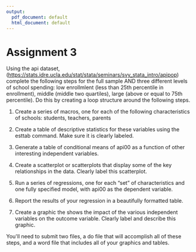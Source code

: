 ```yaml
---
output:
  pdf_document: default
  html_document: default
---
```

# Assignment 3

Using the api dataset,(https://stats.idre.ucla.edu/stat/stata/seminars/svy_stata_intro/apipop) complete the following steps for the full sample AND three different levels of school spending: low enrollmlent (less than 25th percentile in enrollment), middle (middle two quartiles), large (above or equal to 75th percentile). Do this by creating a loop structure around the following
steps.

1. Create a series of macros, one for each of the following characteristics of schools: students, teachers, parents

2. Create a table of descriptive statistics for these variables using the esttab command.
Make sure it is clearly labeled.

3. Generate a table of conditional means of api00 as a function of other interesting independent
variables.

4. Create a scatterplot or scatterplots that display some of the key relationships in the data.
Clearly label this scatterplot.

5. Run a series of regressions, one for each “set” of characteristics and one fully specified
model, with api00 as the dependent variable.

6. Report the results of your regression in a beautifully formatted table.

7. Create a graphic the shows the impact of the various independent variables on the outcome
variable. Clearly label and describe this graphic.

You'll need to submit two files, a do file that will accomplish all of these steps, and a word file that includes all of your graphics and tables.
